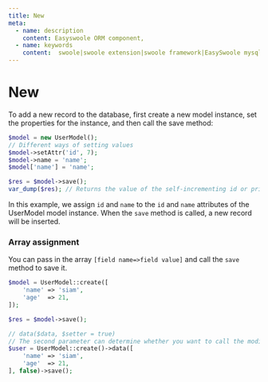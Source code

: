 ```yaml
---
title: New
meta:
  - name: description
    content: Easyswoole ORM component,
  - name: keywords
    content:  swoole|swoole extension|swoole framework|EasySwoole mysql ORM|EasySwoole ORM|Swoole mysqli coroutine client|swoole ORM|New
---
```


# New

To add a new record to the database, first create a new model instance, set the properties for the instance, and then call the save method:

```php
$model = new UserModel();
// Different ways of setting values
$model->setAttr('id', 7);
$model->name = 'name';
$model['name'] = 'name';

$res = $model->save();
var_dump($res); // Returns the value of the self-incrementing id or primary key. If it fails, it returns null.
```
In this example, we assign `id` and `name` to the `id` and `name` attributes of the UserModel model instance. When the `save` method is called, a new record will be inserted.


### Array assignment

You can pass in the array `[field name=>field value]` and call the `save` method to save it.

```php
$model = UserModel::create([
    'name' => 'siam',
    'age'  => 21,
]);

$res = $model->save();
```

```php
// data($data, $setter = true)  
// The second parameter can determine whether you want to call the modifier (if you want to set it, the documentation below)
$user = UserModel::create()->data([
    'name' => 'siam',
    'age'  => 21,
], false)->save();
```
